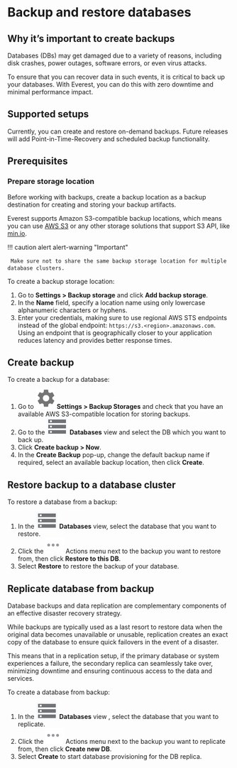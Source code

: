 # Backup and restore databases

## Why it’s important to create backups

Databases (DBs) may get damaged due to a variety of reasons, including disk crashes, power outages, software errors, or even virus attacks.  

To ensure that you can recover data in such events, it is critical to back up your databases. With Everest, you can do this with zero downtime and minimal performance impact. 

## Supported setups
Currently,  you can create and restore on-demand backups. Future releases will add Point-in-Time-Recovery and scheduled backup functionality.

## Prerequisites

### Prepare storage location
Before working with backups, create a backup location as a backup destination for creating and storing your backup artifacts.  

Everest supports Amazon S3-compatible backup locations, which means you can use [AWS S3](https://aws.amazon.com/s3/) or any other storage solutions that support S3 API, like [min.io](https://min.io/).

!!! caution alert alert-warning "Important"

     Make sure not to share the same backup storage location for multiple database clusters.

To create a backup storage location:

1. Go to **Settings > Backup storage** and click **Add backup storage**.  
2. In the **Name** field, specify a location name using only lowercase alphanumeric characters or hyphens. 
3. Enter your credentials, making sure to use regional AWS STS endpoints instead of the global endpoint: `https://s3.<region>.amazonaws.com`.
 Using an endpoint that is geographically closer to your application reduces latency and provides better response times.

## Create backup

To create a backup for a database:

1. Go to  ![!](../images/settings_icon.png) **Settings > Backup Storages** and check that  you have an available AWS S3-compatible location for storing  backups.
2. Go to the ![!](../images/databases_icon.png) **Databases** view and select the DB which you want to back up.
3. Click **Create backup > Now**. 
4. In the **Create Backup** pop-up, change the default backup name if required, select an available backup location, then click **Create**.

## Restore backup  to a database cluster

To restore a database from a backup:

1. In the ![!](../images/databases_icon.png) **Databases** view, select the database that you want to restore.
2. Click the ![!](../images/actions_icon.png) Actions menu next to the backup you want to restore from, then click **Restore to this DB**.
3. Select **Restore** to restore the backup of your database.

## Replicate database from backup

Database backups and data replication are complementary components of an effective disaster recovery strategy. 

While backups are typically used as a last resort to restore data when the original data becomes unavailable or unusable, replication creates an exact copy of the database to ensure quick failovers in the event of a disaster. 

This means that in a replication setup, if the primary database or system experiences a failure, the secondary replica can seamlessly take over, minimizing downtime and ensuring continuous access to the data and services.

To create a database from backup:

1. In the ![!](../images/databases_icon.png) **Databases** view ,  select the database that you want to replicate.
2. Click the ![!](../images/actions_icon.png)  Actions menu next to the backup you want to replicate from, then click **Create new DB**.
3. Select **Create** to start database provisioning for the DB replica.








